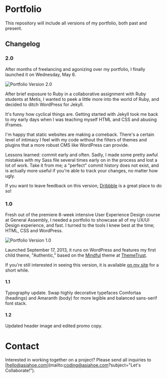 # Portfolio

This repository will include all versions of my portfolio, both past and present.

## Changelog

### 2.0

After months of freelancing and agonizing over my portfolio, I finally launched it on Wednesday, May 6.

![Portfolio Version 2.0](https://github.com/asiahoe/portfolio/raw/master/planning/Portfolio-V2.png)

After brief exposure to Ruby in a collaborative assignment with Ruby students at Metis, I wanted to peek a little more into the world of Ruby, and decided to ditch WordPress for Jekyll.

It's funny how cyclical things are. Getting started with Jekyll took me back to my early days when I was teaching myself HTML and CSS and abusing iFrames.

I'm happy that static websites are making a comeback. There's a certain level of intimacy I feel with my code without the filters of themes and plugins that a more robust CMS like WordPress can provide.

Lessons learned: commit early and often. Sadly, I made some pretty awful mistakes with my Sass file several times early on in the process and lost a lot of work. Take it from me; a "perfect" commit history does not exist, and is actually more useful if you're able to track your changes, no matter how ugly.

If you want to leave feedback on this version, [Dribbble](http://drbl.in/oEBS) is a great place to do so!

### 1.0

Fresh out of the premiere 8-week intensive User Experience Design course at General Assembly, I needed a portfolio to showcase all of my UX/UI Design experience, and fast. I turned to the tools I knew best at the time; HTML, CSS and WordPress.

![Portfolio Version 1.0](https://github.com/asiahoe/portfolio/raw/master/planning/Portfolio-V1.png)

Launched September 17, 2013, it runs on WordPress and features my first child theme, "Authentic," based on the [Mindful](http://themetrust.com/themes/mindful/) theme at [ThemeTrust](http://themetrust.com/).

If you're still interested in seeing this version, it is available [on my site](http://asiahoe.com/wp/) for a short while.

#### 1.1

Typography update. Swap highly decorative typefaces Comfortaa (headings) and Amaranth (body) for more legible and balanced sans-serif font stack.

#### 1.2

Updated header image and edited promo copy.

# Contact

Interested in working together on a project? Please send all inquiries to [hello@asiahoe.com](mailto:coding@asiahoe.com?subject="Let's Collaborate!").
